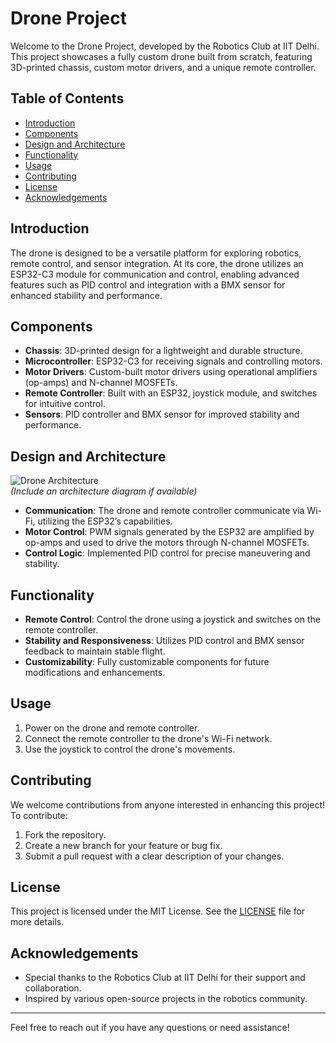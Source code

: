 # Drone Project

Welcome to the Drone Project, developed by the Robotics Club at IIT Delhi. This project showcases a fully custom drone built from scratch, featuring 3D-printed chassis, custom motor drivers, and a unique remote controller.

## Table of Contents
- [Introduction](#introduction)
- [Components](#components)
- [Design and Architecture](#design-and-architecture)
- [Functionality](#functionality)
- [Usage](#usage)
- [Contributing](#contributing)
- [License](#license)
- [Acknowledgements](#acknowledgements)

## Introduction

The drone is designed to be a versatile platform for exploring robotics, remote control, and sensor integration. At its core, the drone utilizes an ESP32-C3 module for communication and control, enabling advanced features such as PID control and integration with a BMX sensor for enhanced stability and performance.

## Components

- **Chassis**: 3D-printed design for a lightweight and durable structure.
- **Microcontroller**: ESP32-C3 for receiving signals and controlling motors.
- **Motor Drivers**: Custom-built motor drivers using operational amplifiers (op-amps) and N-channel MOSFETs.
- **Remote Controller**: Built with an ESP32, joystick module, and switches for intuitive control.
- **Sensors**: PID controller and BMX sensor for improved stability and performance.

## Design and Architecture

![Drone Architecture](path/to/architecture_diagram.png)  
*(Include an architecture diagram if available)*

- **Communication**: The drone and remote controller communicate via Wi-Fi, utilizing the ESP32’s capabilities.
- **Motor Control**: PWM signals generated by the ESP32 are amplified by op-amps and used to drive the motors through N-channel MOSFETs.
- **Control Logic**: Implemented PID control for precise maneuvering and stability.

## Functionality

- **Remote Control**: Control the drone using a joystick and switches on the remote controller.
- **Stability and Responsiveness**: Utilizes PID control and BMX sensor feedback to maintain stable flight.
- **Customizability**: Fully customizable components for future modifications and enhancements.

## Usage

1. Power on the drone and remote controller.
2. Connect the remote controller to the drone's Wi-Fi network.
3. Use the joystick to control the drone's movements.

## Contributing

We welcome contributions from anyone interested in enhancing this project! To contribute:

1. Fork the repository.
2. Create a new branch for your feature or bug fix.
3. Submit a pull request with a clear description of your changes.

## License

This project is licensed under the MIT License. See the [LICENSE](LICENSE) file for more details.

## Acknowledgements

- Special thanks to the Robotics Club at IIT Delhi for their support and collaboration.
- Inspired by various open-source projects in the robotics community.

---

Feel free to reach out if you have any questions or need assistance!

